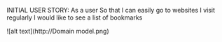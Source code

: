 INITIAL USER STORY:
As a user
So that I can easily go to websites I visit regularly
I would like to see a list of bookmarks

![alt text](http://Domain model.png)
